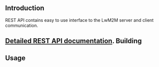 **Introduction**
----
  REST API contains easy to use interface to the LwM2M server and client communication.

  [Detailed REST API documentation](./RESTAPI.md).
**Building**
----

**Usage**
----

